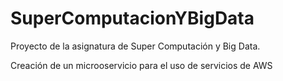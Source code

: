 # SuperComputacionYBigData

Proyecto de la asignatura de Super Computación y Big Data.

Creación de un microoservicio para el uso de servicios de AWS
